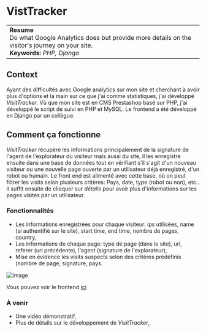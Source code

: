 # VistTracker
<table><tr><td>
<b>Resume</b>
<br>
Do what Google Analytics does but provide more details on the visitor's journey on your site.
<br>
<b>Keywords:</b> <i>PHP, Django</i>
</td></tr></table>

## Context
Ayant des difficultés avec Google analytics sur mon site et cherchant à avoir plus d'options et la main sur ce que j'ai comme statistiques, j'ai développé _VisitTracker_. Vù que mon site est en CMS Prestashop basé sur PHP, j'ai développé le script de suivi en PHP et MySQL. Le frontend a été développé en Django par un collègue. 

## Comment ça fonctionne
_VisitTracker_ récupère les informations principalement de la signature de l'agent de l'explorateur du visiteur mais aussi du site, il les enregistre ensuite dans une base de données tout en vérifiant s'il s'agit d'un nouveau visiteur ou une nouvelle page ouverte par un utilisateur déjà enregistré, d'un robot ou humain. Le front end est alimenté avec cette base, où on peut filtrer les visits selon plusieurs critères: Pays, date, type (robot ou non), etc.. Il suffit ensuite de cliequer sur _détails_ pour avoir plus d'informations sur les pages visités par un utilisateur.

### Fonctionnalités 
- Les informations enregistrées pour chaque visiteur: ips utilisées,	name (si authentifié sur le site),	start time,	end time,	nombre de pages,	country,
- Les informations de chaque page: type de page (dans le site), url, referer (url précédente), l'agent (signature de l'explorateur),
- Mise en évidence les visits suspects selon des critères prédéfinis (nombre de page, signature, pays.

![image](https://github.com/elho2007/VisitTrack/assets/34011591/2c2565df-8152-44fc-9cf4-18600337a4b8)

Vous pouvez voir le frontend [ici](http://vtrack.gpsuite.co.uk)

### À venir
- Une vidéo démonstratif,
- Plus de détails sur le développement de *VisitTracker*,
